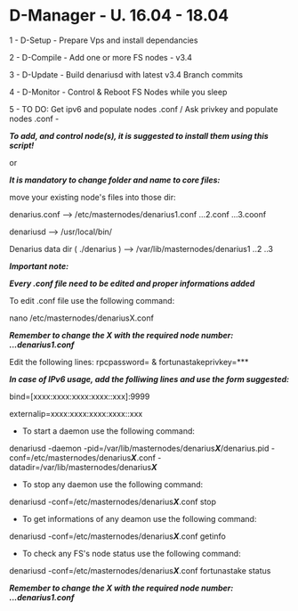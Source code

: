 # D-Manager - U. 16.04 - 18.04
1 - D-Setup   - Prepare Vps and install dependancies

2 - D-Compile - Add one or more FS nodes - v3.4

3 - D-Update  - Build denariusd with latest v3.4 Branch commits

4 - D-Monitor - Control & Reboot FS Nodes while you sleep

5 - TO DO: Get ipv6 and populate nodes .conf / Ask privkey and populate nodes .conf -
 
 
***To add, and control node(s), it is suggested to install them using this script!***
 
or
 
***It is mandatory to change folder and name to core files:***

move your existing node's files into those dir:

denarius.conf --> /etc/masternodes/denarius1.conf ...2.conf ...3.coonf

denariusd --> /usr/local/bin/

Denarius data dir ( ./denarius ) --> /var/lib/masternodes/denarius1 ..2 ..3 
 
 
***Important note:***

***Every .conf file need to be edited and proper informations added***

To edit .conf file use the following command:

nano /etc/masternodes/denariusX.conf

***Remember to change the X with the required node number: ...denarius1.conf***

Edit the following lines: rpcpassword= & fortunastakeprivkey=***
 
***In case of IPv6 usage, add the folliwing lines and use the form suggested:***

bind=[xxxx:xxxx:xxxx:xxxx::xxx]:9999

externalip=xxxx:xxxx:xxxx:xxxx::xxx
 
- To start a daemon use the following command:
 
denariusd -daemon -pid=/var/lib/masternodes/denarius***X***/denarius.pid -conf=/etc/masternodes/denarius***X***.conf -datadir=/var/lib/masternodes/denarius***X***
  
- To stop any daemon use the following command:
 
denariusd -conf=/etc/masternodes/denarius***X***.conf stop
  
- To get informations of any deamon use the following command:
 
denariusd -conf=/etc/masternodes/denarius***X***.conf getinfo
  
- To check any FS's node status use the following command:
 
denariusd -conf=/etc/masternodes/denarius***X***.conf fortunastake status
  
 ***Remember to change the X with the required node number: ...denarius1.conf***


